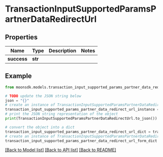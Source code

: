 # TransactionInputSupportedParamsPartnerDataRedirectUrl


## Properties

Name | Type | Description | Notes
------------ | ------------- | ------------- | -------------
**success** | **str** |  | 

## Example

```python
from moonsdk.models.transaction_input_supported_params_partner_data_redirect_url import TransactionInputSupportedParamsPartnerDataRedirectUrl

# TODO update the JSON string below
json = "{}"
# create an instance of TransactionInputSupportedParamsPartnerDataRedirectUrl from a JSON string
transaction_input_supported_params_partner_data_redirect_url_instance = TransactionInputSupportedParamsPartnerDataRedirectUrl.from_json(json)
# print the JSON string representation of the object
print(TransactionInputSupportedParamsPartnerDataRedirectUrl.to_json())

# convert the object into a dict
transaction_input_supported_params_partner_data_redirect_url_dict = transaction_input_supported_params_partner_data_redirect_url_instance.to_dict()
# create an instance of TransactionInputSupportedParamsPartnerDataRedirectUrl from a dict
transaction_input_supported_params_partner_data_redirect_url_form_dict = transaction_input_supported_params_partner_data_redirect_url.from_dict(transaction_input_supported_params_partner_data_redirect_url_dict)
```
[[Back to Model list]](../README.md#documentation-for-models) [[Back to API list]](../README.md#documentation-for-api-endpoints) [[Back to README]](../README.md)


